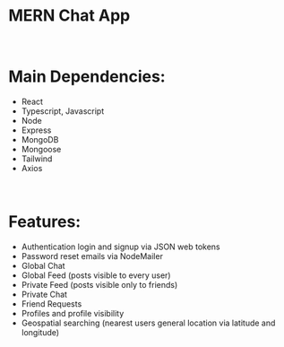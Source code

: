 # MERN Chat App

<br>

# Main Dependencies:
-	React
-	Typescript, Javascript
-	Node
-	Express
-	MongoDB
-	Mongoose
-	Tailwind
-	Axios

<br>

# Features:
-	Authentication login and signup via JSON web tokens
-	Password reset emails via NodeMailer
-	Global Chat
- 	Global Feed (posts visible to every user)
-	Private Feed (posts visible only to friends)
-	Private Chat
-	Friend Requests
-	Profiles and profile visibility
-	Geospatial searching (nearest users general location via latitude and longitude)
